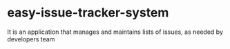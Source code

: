 easy-issue-tracker-system
=========================

 It is an application that manages and maintains lists of issues, as needed by developers team
